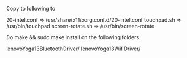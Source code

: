 Copy to following to
 
20-intel.conf 		=> /usr/share/x11/xorg.conf.d/20-intel.conf
touchpad.sh 		=> /usr/bin/touchpad
screen-rotate.sh 	=> /usr/bin/screen-rotate

Do
make && sudo make install
on the following folders

lenovoYoga13BluetoothDriver/
lenovoYoga13WifiDriver/
